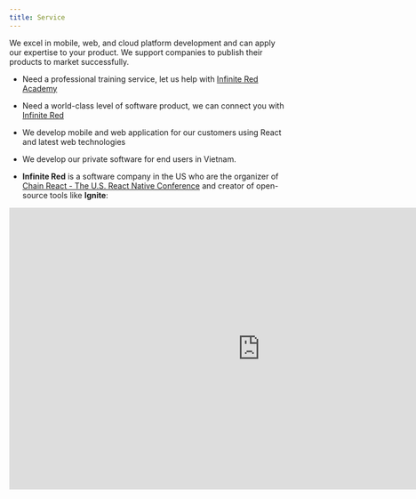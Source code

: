 ```yaml
---
title: Service
---
```


We excel in mobile, web, and cloud platform development and can apply our expertise to your product. We support companies to publish their products to market successfully.

- Need a professional training service, let us help with [Infinite Red Academy](/infinitered-academy/)

- Need a world-class level of software product, we can connect you with [Infinite Red](https://infinite.red)

- We develop mobile and web application for our customers using React and latest web technologies
- We develop our private software for end users in Vietnam.
- **Infinite Red** is a software company in the US who are the organizer of [Chain React - The U.S. React Native Conference](https://infinite.red/ChainReactConf) and creator of open-source tools like **Ignite**:

<iframe width="901" height="507" src="https://www.youtube.com/embed/9l5_af3ryXw" frameborder="0" allow="autoplay; encrypted-media" allowfullscreen></iframe>
